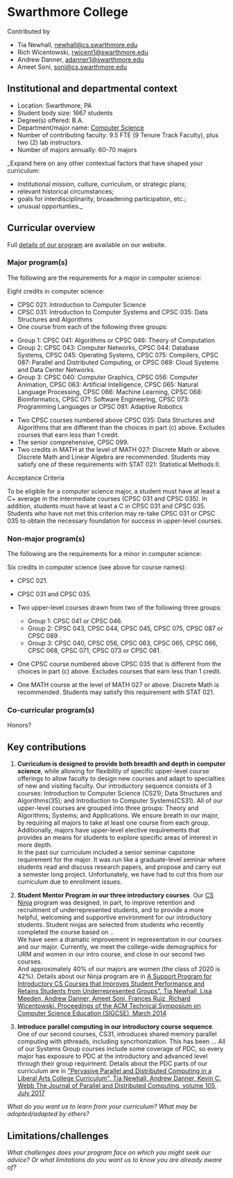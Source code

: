 # Swarthmore College
Contributed by
- Tia Newhall, newhall@cs.swarthmore.edu
- Rich Wicentowski, rwicent1@swarthmore.edu
- Andrew Danner, adanner1@swarthmore.edu
- Ameet Soni, soni@cs.swarthmore.edu


## Institutional and departmental context
- Location: Swarthmore, PA
- Student body size: 1667 students
- Degree(s) offered: B.A.
- Department/major name: [Computer Science](https://cs.swarthmore.edu)
- Number of contributing faculty: 9.5 FTE (9 Tenure Track Faculty), plus two (2) lab instructors.
- Number of majors annually: 60-70 majors

_Expand here on any other contextual factors that have shaped your curriculum:
- institutional mission, culture, curriculum, or strategic plans;
- relevant historical circumstances;
- goals for interdisciplinarity, broaadening participation, etc.;
- unusual opportunties._

## Curricular overview

Full [details of our program](https://www.swarthmore.edu/computer-science/honors-majors-and-minors) are
available on our website.

### Major program(s)

The following are the requirements for a major in computer science:

Eight credits in computer science:
* CPSC 021: Introduction to Computer Science
* CPSC 031: Introduction to Computer Systems and CPSC 035: Data Structures and Algorithms
* One course from each of the following three groups:
 - Group 1: CPSC 041: Algorithms or CPSC 046: Theory of Computation
 - Group 2: CPSC 043: Computer Networks, CPSC 044: Database Systems, CPSC 045: Operating Systems, CPSC 075: Compilers, CPSC 087: Parallel and Distributed Computing, or CPSC 089: Cloud Systems and Data Center Networks.
 - Group 3: CPSC 040: Computer Graphics, CPSC 056: Computer Animation, CPSC 063: Artificial Intelligence, CPSC 065: Natural Language Processing, CPSC 066: Machine Learning, CPSC 068: Bioinformatics, CPSC 071: Software Engineering, CPSC 073: Programming Languages or CPSC 081: Adaptive Robotics
* Two CPSC courses numbered above CPSC 035: Data Structures and Algorithms that are different than the choices in part (c) above. Excludes courses that earn less than 1 credit.  
* The senior comprehensive, ​CPSC 099.
* Two credits in MATH at the level of MATH 027: Discrete Math or above. Discrete Math and Linear Algebra are recommended. Students may satisfy one of these requirements with STAT 021: Statistical Methods II. 

Acceptance Criteria

To be eligible for a computer science major, a student must have at least a C+ average in the intermediate courses (CPSC 031 and CPSC 035). In addition, students must have at least a C in CPSC 031 and CPSC 035. Students who have not met this criterion may re-take CPSC 031 or CPSC 035 to obtain the necessary foundation for success in upper-level courses.

### Non-major program(s)

The following are the requirements for a minor in computer science:

Six credits in computer science (see above for course names):

* CPSC 021.
* CPSC 031 and CPSC 035.
* Two upper-level courses drawn from two of the following three groups:
  - Group 1: CPSC 041 or CPSC 046.
  - Group 2: CPSC 043, CPSC 044, CPSC 045, CPSC 075, CPSC 087 or CPSC 089 .
  - Group 3: CPSC 040, CPSC 056, CPSC 063, CPSC 065, CPSC 066, CPSC 068, CPSC 071, CPSC 073 or CPSC 081.

* One CPSC course numbered above CPSC 035 that is different from the choices in part (c) above. Excludes courses that earn less than 1 credit.
* One MATH course at the level of MATH 027 or above. Discrete Math is recommended. Students may satisfy this requirement with STAT 021.

### Co-curricular program(s)

Honors?

## Key contributions

1. **Curriculum is designed to provide both breadth and depth in computer science**, while allowing for flexibility of specific upper-level course offerings to allow faculty to design new courses and adapt to specialties of new and
visiting faculty.
Our introductory sequence consists of 3 courses:  Introduction to Computer
Science (CS21); Data Structures and Algorithms(35); and Introduction to
Computer Systems(CS31).   All of our upper-level courses are grouped into
three groups: Theory and Algorithms; Systems; and Applications.  We ensure
breath in our major, by requiring all majors to take at least one course
from each group.  Additionally, majors have upper-level elective requirements
that provides an means for students to explore specific areas of interest in
more depth.   
In the past our curriculum included a senior seminar capstone requirement
for the major.  It was run
like a graduate-level seminar where students read and discuss research
papers, and propose and carry out a semester long project.  Unfortunately,
we have had to cut this from our curriculum due to enrollment issues.

2. **Student Mentor Program in our three introductory courses**.  Our 
  [CS Ninja](https://www.swarthmore.edu/computer-science/ninjas) program
was designed, in part, to improve retention and recruitment of underrepresented
students, and to provide a more helpful, welcoming and supportive environment
for our introductory students. Student ninjas are selected from students who
recently completed the course based on ..  
We have seen a dramatic improvement in representation in our courses and our
major.  Currently, we meet the college-wide demographics for URM and women 
in our intro course, and close in our second two courses.  
And approximately 40% of our majors are women (the class of 2020 is 42%).
Details about our Ninja program are in [A Support Program for Introductory CS Courses that Improves Student Performance and Retains Students from Underrepresented Groups". Tia Newhall, Lisa Meeden, Andrew Danner, Ameet Soni, Frances Ruiz, Richard Wicentowski. Proceedings of the ACM Technical Symposium on Computer Science Education (SIGCSE), March 2014](https://dl.acm.org/doi/10.1145/2538862.2538923)
 
3. **Introduce parallel computing in our introductory course sequence**. 
  One of our second courses, CS31, introduces shared memory parallel computing
  with pthreads, including syncrhonization.  This has been ...
  All of our Systems Group courses include some coverage of PDC, so every 
major has exposure to PDC at the introductory and advanced level through their 
group requirment.  Details about the PDC parts of our curriculum are 
in ["Pervasive Parallel and Distributed Computing in a Liberal Arts College 
Curriculum". Tia Newhall, Andrew Danner, Kevin C. Webb The Journal of Parallel 
and Distributed Computing, volume 105, July 2017 ](https://www.sciencedirect.com/science/article/pii/S0743731517300114) 

_What do you want us to learn from your curriculum? What may be adopted/adapted by others?_

## Limitations/challenges
_What challenges does your program face on which you might seek our advice? Or what limitations do you want us to know you are already aware of?_
